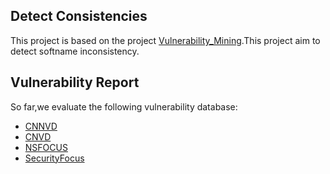 ## Detect Consistencies
This project is based on the project [Vulnerability_Mining](https://github.com/hungryfoolou/Vulnerability_Mining).This project aim to detect softname inconsistency.

## Vulnerability Report
So far,we evaluate the following vulnerability database:
- [CNNVD](http://www.cnnvd.org.cn/web/vulnerability/querylist.tag)
- [CNVD](https://www.cnvd.org.cn/flaw/list.htm)
- [NSFOCUS](http://www.nsfocus.net/index.php?act=sec_bug)
- [SecurityFocus](https://www.securityfocus.com/)